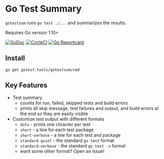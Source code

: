 # Go Test Summary

`gotestsum` runs `go test ./...` and summarizes the results.

Requires Go version 1.10+

[![GoDoc](https://godoc.org/github.com/gotestyourself/gotestsum?status.svg)](https://godoc.org/github.com/gotestyourself/gotestsum)
[![CircleCI](https://circleci.com/gh/gotestyourself/gotestsum/tree/master.svg?style=shield)](https://circleci.com/gh/gotestyourself/gotestsum/tree/master)
[![Go Reportcard](https://goreportcard.com/badge/github.com/gotestyourself/gotestsum)](https://goreportcard.com/report/github.com/gotestyourself/gotestsum)

## Install

    go get gotest.tools/gotestsum/cmd

## Key Features

* Test summary
  * counts for run, failed, skipped tests and build errors
  * prints all skip message, test failures and output, and build errors at
    the end so they are easily visible
* Customize test output with different formats
  * `dots` - prints one chracter per test
  * `short` - a line for each test package
  * `short-verbose` - a line for each test and package
  * `standard-quiet` - the standard `go test` format
  * `standard-verbose` - the standard `go test -v` format
  * want some other format? Open an issue!

